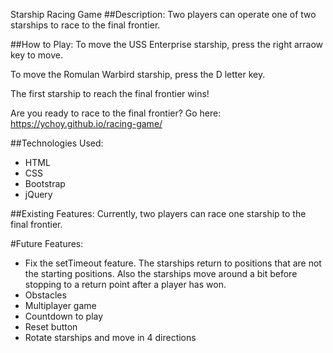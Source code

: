 Starship Racing Game
##Description:
Two players can operate one of two starships to race to the final frontier.

##How to Play:
To move the USS Enterprise starship, press the right arraow key to move.

To move the Romulan Warbird starship, press the D letter key.

The first starship to reach the final frontier wins!

Are you ready to race to the final frontier? Go here: https://ychoy.github.io/racing-game/

##Technologies Used:
- HTML
- CSS
- Bootstrap
- jQuery

##Existing Features:
Currently, two players can race one starship to the final frontier.

#Future Features:
- Fix the setTimeout feature. The starships return to positions that are not the starting positions. Also the starships move around a bit before stopping to a return point after a player has won.
- Obstacles
- Multiplayer game
- Countdown to play
- Reset button
- Rotate starships and move in 4 directions
